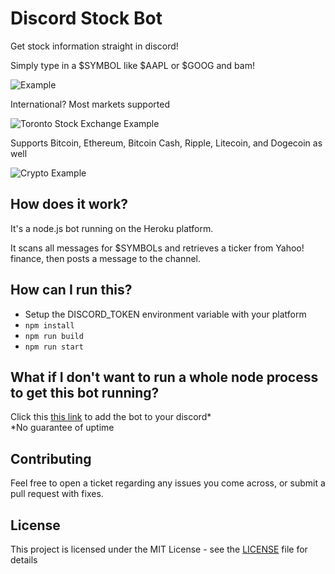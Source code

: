 # Discord Stock Bot

Get stock information straight in discord! 

Simply type in a $SYMBOL like $AAPL or $GOOG and bam!

![Example](https://i.imgur.com/C2z8tZS.png)

International? Most markets supported

![Toronto Stock Exchange Example](https://i.imgur.com/8CzOZqB.png)

Supports Bitcoin, Ethereum, Bitcoin Cash, Ripple, Litecoin, and Dogecoin as well

![Crypto Example](https://i.imgur.com/AFZyhDl.png)

## How does it work?

It's a node.js bot running on the Heroku platform.

It scans all messages for $SYMBOLs and retrieves a ticker from Yahoo! finance, then posts a message to the channel.

## How can I run this?

 - Setup the DISCORD_TOKEN environment variable with your platform
 - `npm install`
 - `npm run build`
 - `npm run start`

## What if I don't want to run a whole node process to get this bot running? 
Click this [this link](https://discordapp.com/oauth2/authorize?&client_id=380167669120237569&scope=bot&permissions=0) to add the bot to your discord*  
*No guarantee of uptime

## Contributing

Feel free to open a ticket regarding any issues you come across, or submit a pull request with fixes.

## License

This project is licensed under the MIT License - see the [LICENSE](LICENSE) file for details
